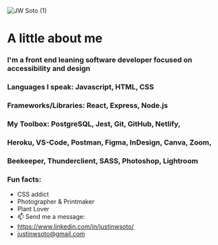 
![JW Soto (1)](https://user-images.githubusercontent.com/83792867/152656883-05a74022-a949-415b-adb5-0a88b5557984.png)




# A little about me 
### I'm a front end leaning software developer focused on accessibility and design
### Languages I speak: Javascript, HTML, CSS
### Frameworks/Libraries: React, Express, Node.js
### My Toolbox: PostgreSQL, Jest, Git, GitHub, Netlify,
### Heroku, VS-Code, Postman, Figma, InDesign, Canva, Zoom,
### Beekeeper, Thunderclient, SASS, Photoshop, Lightroom
### Fun facts:
- CSS addict 
- Photographer & Printmaker
- Plant Lover   
- 📫 Send me a message:
-  https://www.linkedin.com/in/justinwsoto/ 
-  justinwsoto@gmail.com

